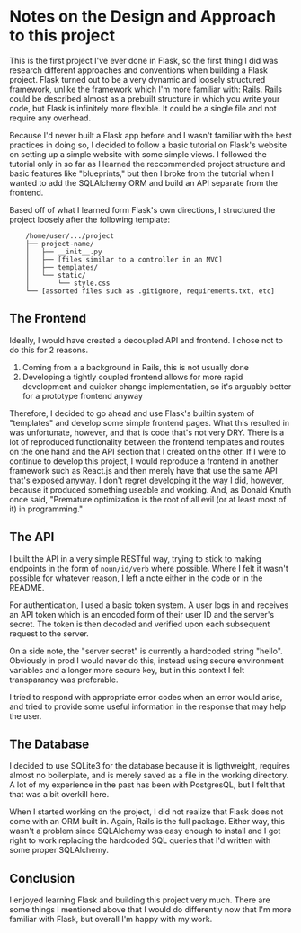 # Notes on the Design and Approach to this project

This is the first project I've ever done in Flask, so the first thing I did was research different approaches and conventions when building a Flask project. Flask turned out to be a very dynamic and loosely structured framework, unlike the framework which I'm more familiar with: Rails. Rails could be described almost as a prebuilt structure in which you write your code, but Flask is infinitely more flexible. It could be a single file and not require any overhead.

Because I'd never built a Flask app before and I wasn't familiar with the best practices in doing so, I decided to follow a basic tutorial on Flask's website on setting up a simple website with some simple views. I followed the tutorial only in so far as I learned the reccommended project structure and basic features like "blueprints," but then I broke from the tutorial when I wanted to add the SQLAlchemy ORM and build an API separate from the frontend.

Based off of what I learned form Flask's own directions, I structured the project loosely after the following template:

        /home/user/.../project
        ├── project-name/
        │   ├── __init__.py
        │   ├── [files similar to a controller in an MVC]
        │   ├── templates/
        │   └── static/
        │       └── style.css
        └── [assorted files such as .gitignore, requirements.txt, etc]

## The Frontend

Ideally, I would have created a decoupled API and frontend. I chose not to do this for 2 reasons.

1. Coming from a a background in Rails, this is not usually done
2. Developing a tightly coupled frontend allows for more rapid development and quicker change implementation, so it's arguably better for a prototype frontend anyway

Therefore, I decided to go ahead and use Flask's builtin system of "templates" and develop some simple frontend pages. What this resulted in was unfortunate, however, and that is code that's not very DRY. There is a lot of reproduced functionality between the frontend templates and routes on the one hand and the API section that I created on the other. If I were to continue to develop this project, I would reproduce a frontend in another framework such as React.js and then merely have that use the same API that's exposed anyway. I don't regret developing it the way I did, however, because it produced something useable and working. And, as Donald Knuth once said, "Premature optimization is the root of all evil (or at least most of it) in programming."

## The API

I built the API in a very simple RESTful way, trying to stick to making endpoints in the form of `noun/id/verb` where possible. Where I felt it wasn't possible for whatever reason, I left a note either in the code or in the README.

For authentication, I used a basic token system. A user logs in and receives an API token which is an encoded form of their user ID and the server's secret. The token is then decoded and verified upon each subsequent request to the server.

On a side note, the "server secret" is currently a hardcoded string "hello". Obviously in prod I would never do this, instead using secure environment variables and a longer more secure key, but in this context I felt transparancy was preferable.

I tried to respond with appropriate error codes when an error would arise, and tried to provide some useful information in the response that may help the user.

## The Database

I decided to use SQLite3 for the database because it is ligthweight, requires almost no boilerplate, and is merely saved as a file in the working directory. A lot of my experience in the past has been with PostgresQL, but I felt that that was a bit overkill here.

When I started working on the project, I did not realize that Flask does not come with an ORM built in. Again, Rails is the full package. Either way, this wasn't a problem since SQLAlchemy was easy enough to install and I got right to work replacing the hardcoded SQL queries that I'd written with some proper SQLAlchemy.

## Conclusion

I enjoyed learning Flask and building this project very much. There are some things I mentioned above that I would do differently now that I'm more familiar with Flask, but overall I'm happy with my work.
